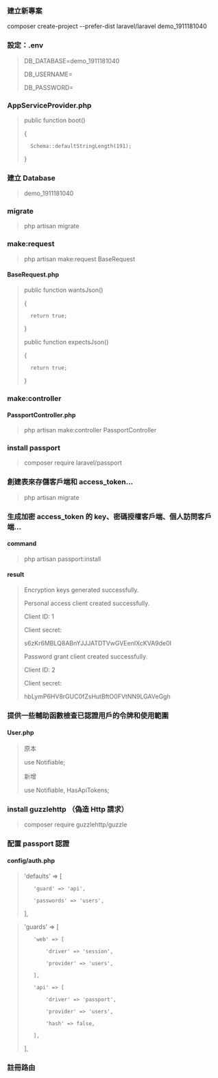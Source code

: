 ### 建立新專案
composer create-project --prefer-dist laravel/laravel demo_1911181040

### 設定：.env
> DB_DATABASE=demo_1911181040
> 
> DB_USERNAME=
> 
> DB_PASSWORD=


### AppServiceProvider.php

> public function boot()
> 
> {
> 
>       Schema::defaultStringLength(191);
> 
> }

### 建立 Database

> demo_1911181040

### migrate
> php artisan migrate

### make:request
> php artisan make:request BaseRequest

#### BaseRequest.php
> public function wantsJson()
> 
> {
> 
>       return true;
> 
> }
> 
> public function expectsJson()
> 
> {
> 
>       return true;
> 
> }

### make:controller
#### PassportController.php
> php artisan make:controller PassportController

### install passport
> composer require laravel/passport

###  創建表來存儲客戶端和 access_token...
> php artisan migrate

### 生成加密 access_token 的 key、密碼授權客戶端、個人訪問客戶端...

#### command

> php artisan passport:install

#### result
> Encryption keys generated successfully.
> 
> Personal access client created successfully.
> 
> Client ID: 1
> 
> Client secret: 
> 
> s6zKr6MBLQ8ABnYJJJATDTVwGVEenIXcKVA9de0I
> 
> Password grant client created successfully.
> 
> Client ID: 2
> 
> Client secret: 
> 
> hbLymP6HV8rGUC0fZsHutBftO0FVtNN9LGAVeGgh

### 提供一些輔助函數檢查已認證用戶的令牌和使用範圍
#### User.php

> 原本
> 
> use Notifiable;
> 
> 新增
> 
> use Notifiable, HasApiTokens;

### install guzzlehttp （偽造 Http 請求）
> composer require guzzlehttp/guzzle

### 配置 passport 認證
#### config/auth.php

> 'defaults' => [
> 
>        'guard' => 'api',
> 
>        'passwords' => 'users',
> 
>    ],


>    'guards' => [
> 
>        'web' => [
> 
>            'driver' => 'session',
> 
>            'provider' => 'users',
> 
>        ],
> 
>        'api' => [
> 
>            'driver' => 'passport',
> 
>            'provider' => 'users',
> 
>            'hash' => false,
> 
>        ],
> 
>    ],
> 

### 註冊路由
